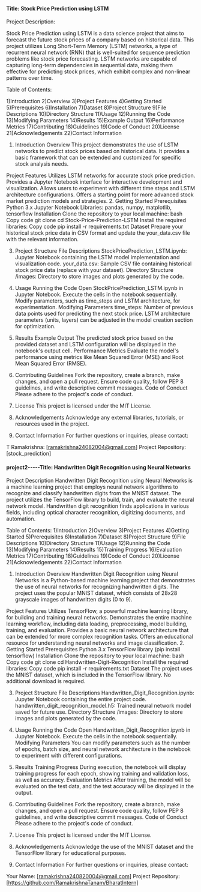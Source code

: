  #### Title: Stock Price Prediction using LSTM ####

Project Description:

Stock Price Prediction using LSTM is a data science project that aims to forecast the future stock prices of a company based on historical data. This project utilizes Long Short-Term Memory (LSTM) networks, a type of recurrent neural network (RNN) that is well-suited for sequence prediction problems like stock price forecasting. LSTM networks are capable of capturing long-term dependencies in sequential data, making them effective for predicting stock prices, which exhibit complex and non-linear patterns over time.

Table of Contents:

1)Introduction
2)Overview
3)Project Features
4)Getting Started
5)Prerequisites
6)Installation
7)Dataset
8)Project Structure
9)File Descriptions
10)Directory Structure
11)Usage
12)Running the Code
13)Modifying Parameters
14)Results
15)Example Output
16)Performance Metrics
17)Contributing
18)Guidelines
19)Code of Conduct
20)License
21)Acknowledgements
22)Contact Information
1. Introduction
Overview
This project demonstrates the use of LSTM networks to predict stock prices based on historical data. It provides a basic framework that can be extended and customized for specific stock analysis needs.

Project Features
Utilizes LSTM networks for accurate stock price prediction.
Provides a Jupyter Notebook interface for interactive development and visualization.
Allows users to experiment with different time steps and LSTM architecture configurations.
Offers a starting point for more advanced stock market prediction models and strategies.
2. Getting Started
Prerequisites
Python 3.x
Jupyter Notebook
Libraries: pandas, numpy, matplotlib, tensorflow
Installation
Clone the repository to your local machine:
bash
Copy code
git clone <repository-url>
cd Stock-Price-Prediction-LSTM
Install the required libraries:
Copy code
pip install -r requirements.txt
Dataset
Prepare your historical stock price data in CSV format and update the your_data.csv file with the relevant information.

3. Project Structure
File Descriptions
StockPricePrediction_LSTM.ipynb: Jupyter Notebook containing the LSTM model implementation and visualization code.
your_data.csv: Sample CSV file containing historical stock price data (replace with your dataset).
Directory Structure
/images: Directory to store images and plots generated by the code.
4. Usage
Running the Code
Open StockPricePrediction_LSTM.ipynb in Jupyter Notebook.
Execute the cells in the notebook sequentially.
Modify parameters, such as time_steps and LSTM architecture, for experimentation.
Modifying Parameters
time_steps: Number of previous data points used for predicting the next stock price.
LSTM architecture parameters (units, layers) can be adjusted in the model creation section for optimization.
5. Results
Example Output
The predicted stock price based on the provided dataset and LSTM configuration will be displayed in the notebook's output cell.
Performance Metrics
Evaluate the model's performance using metrics like Mean Squared Error (MSE) and Root Mean Squared Error (RMSE).
6. Contributing
Guidelines
Fork the repository, create a branch, make changes, and open a pull request.
Ensure code quality, follow PEP 8 guidelines, and write descriptive commit messages.
Code of Conduct
Please adhere to the project's code of conduct.
7. License
This project is licensed under the MIT License.

8. Acknowledgements
Acknowledge any external libraries, tutorials, or resources used in the project.
9. Contact Information
For further questions or inquiries, please contact:

T Ramakrishna: [ramakrishna24082004@gmail.com]
Project Repository: [stock_prediction]


####  project2-----Title: Handwritten Digit Recognition using Neural Networks ####

Project Description
Handwritten Digit Recognition using Neural Networks is a machine learning project that employs neural network algorithms to recognize and classify handwritten digits from the MNIST dataset. The project utilizes the TensorFlow library to build, train, and evaluate the neural network model. Handwritten digit recognition finds applications in various fields, including optical character recognition, digitizing documents, and automation.

Table of Contents:
1)Introduction
2)Overview
3)Project Features
4)Getting Started
5)Prerequisites
6)Installation
7)Dataset
8)Project Structure
9)File Descriptions
10)Directory Structure
11)Usage
12)Running the Code
13)Modifying Parameters
14)Results
15)Training Progress
16)Evaluation Metrics
17)Contributing
18)Guidelines
19)Code of Conduct
20)License
21)Acknowledgements
22)Contact Information
1. Introduction
Overview
Handwritten Digit Recognition using Neural Networks is a Python-based machine learning project that demonstrates the use of neural networks for recognizing handwritten digits. The project uses the popular MNIST dataset, which consists of 28x28 grayscale images of handwritten digits (0 to 9).

Project Features
Utilizes TensorFlow, a powerful machine learning library, for building and training neural networks.
Demonstrates the entire machine learning workflow, including data loading, preprocessing, model building, training, and evaluation.
Provides a basic neural network architecture that can be extended for more complex recognition tasks.
Offers an educational resource for understanding neural networks and image classification.
2. Getting Started
Prerequisites
Python 3.x
TensorFlow library (pip install tensorflow)
Installation
Clone the repository to your local machine:
bash
Copy code
git clone <repository-url>
cd Handwritten-Digit-Recognition
Install the required libraries:
Copy code
pip install -r requirements.txt
Dataset
The project uses the MNIST dataset, which is included in the TensorFlow library. No additional download is required.

3. Project Structure
File Descriptions
Handwritten_Digit_Recognition.ipynb: Jupyter Notebook containing the entire project code.
handwritten_digit_recognition_model.h5: Trained neural network model saved for future use.
Directory Structure
/images: Directory to store images and plots generated by the code.
4. Usage
Running the Code
Open Handwritten_Digit_Recognition.ipynb in Jupyter Notebook.
Execute the cells in the notebook sequentially.
Modifying Parameters
You can modify parameters such as the number of epochs, batch size, and neural network architecture in the notebook to experiment with different configurations.
5. Results
Training Progress
During execution, the notebook will display training progress for each epoch, showing training and validation loss, as well as accuracy.
Evaluation Metrics
After training, the model will be evaluated on the test data, and the test accuracy will be displayed in the output.
6. Contributing
Guidelines
Fork the repository, create a branch, make changes, and open a pull request.
Ensure code quality, follow PEP 8 guidelines, and write descriptive commit messages.
Code of Conduct
Please adhere to the project's code of conduct.
7. License
This project is licensed under the MIT License.

8. Acknowledgements
Acknowledge the use of the MNIST dataset and the TensorFlow library for educational purposes.
9. Contact Information
For further questions or inquiries, please contact:

Your Name: [ramakrishna240820004@gmail.com]
Project Repository: [https://github.com/RamakrishnaTanam/BharatIntern]







